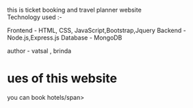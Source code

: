 this is ticket booking and travel planner website              
Technology used :- 

Frontend - HTML, CSS, JavaScript,Bootstrap,Jquery
Backend - Node.js,Express.js
Database - MongoDB


author - vatsal , brinda

<h1>ues of this website</h1>
<span>you can book hotels/span>
